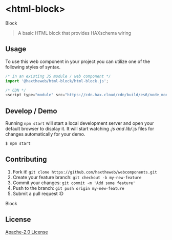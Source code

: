 # &lt;html-block&gt;

Block
> A basic HTML block that provides HAXschema wiring

## Usage
To use this web component in your project you can utilize one of the following styles of syntax.

```js
/* In an existing JS module / web component */
import '@haxtheweb/html-block/html-block.js';

/* CDN */
<script type="module" src="https://cdn.hax.cloud/cdn/build/es6/node_modules/@haxtheweb/html-block/html-block.js"></script>
```

## Develop / Demo
Running `npm start` will start a local development server and open your default browser to display it. It will start watching *.js and lib/*.js files for changes automatically for your demo.
```bash
$ npm start
```


## Contributing

1. Fork it! `git clone https://github.com/haxtheweb/webcomponents.git`
2. Create your feature branch: `git checkout -b my-new-feature`
3. Commit your changes: `git commit -m 'Add some feature'`
4. Push to the branch: `git push origin my-new-feature`
5. Submit a pull request :D

Block

## License
[Apache-2.0 License](http://opensource.org/licenses/Apache-2.0)